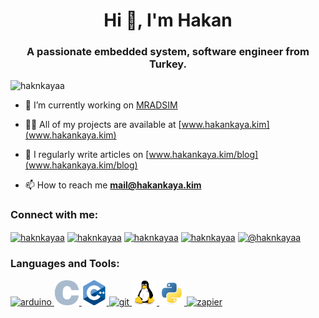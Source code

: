 <h1 align="center">Hi 👋, I'm Hakan</h1>
<h3 align="center">A passionate embedded system, software engineer from Turkey.</h3>

<p align="left"> <img src="https://komarev.com/ghpvc/?username=haknkayaa&label=Profile%20views&color=0e75b6&style=flat" alt="haknkayaa" /> </p>

- 🔭 I’m currently working on [MRADSIM](https://www.mradsim.com)

- 👨‍💻 All of my projects are available at [www.hakankaya.kim](www.hakankaya.kim)

- 📝 I regularly write articles on [www.hakankaya.kim/blog](www.hakankaya.kim/blog)

- 📫 How to reach me **mail@hakankaya.kim**

<h3 align="left">Connect with me:</h3>
<p align="left">
<a href="https://twitter.com/haknkayaa" target="blank"><img align="center" src="https://cdn.jsdelivr.net/npm/simple-icons@3.0.1/icons/twitter.svg" alt="haknkayaa" height="30" width="40" /></a>
<a href="https://linkedin.com/in/haknkayaa" target="blank"><img align="center" src="https://cdn.jsdelivr.net/npm/simple-icons@3.0.1/icons/linkedin.svg" alt="haknkayaa" height="30" width="40" /></a>
<a href="https://fb.com/haknkayaa" target="blank"><img align="center" src="https://cdn.jsdelivr.net/npm/simple-icons@3.0.1/icons/facebook.svg" alt="haknkayaa" height="30" width="40" /></a>
<a href="https://instagram.com/haknkayaa" target="blank"><img align="center" src="https://cdn.jsdelivr.net/npm/simple-icons@3.0.1/icons/instagram.svg" alt="haknkayaa" height="30" width="40" /></a>
<a href="https://medium.com/@haknkayaa" target="blank"><img align="center" src="https://cdn.jsdelivr.net/npm/simple-icons@3.0.1/icons/medium.svg" alt="@haknkayaa" height="30" width="40" /></a>
</p>

<h3 align="left">Languages and Tools:</h3>
<p align="left"> <a href="https://www.arduino.cc/" target="_blank"> <img src="https://cdn.worldvectorlogo.com/logos/arduino-1.svg" alt="arduino" width="40" height="40"/> </a> <a href="https://www.cprogramming.com/" target="_blank"> <img src="https://raw.githubusercontent.com/devicons/devicon/master/icons/c/c-original.svg" alt="c" width="40" height="40"/> </a> <a href="https://www.w3schools.com/cpp/" target="_blank"> <img src="https://raw.githubusercontent.com/devicons/devicon/master/icons/cplusplus/cplusplus-original.svg" alt="cplusplus" width="40" height="40"/> </a> <a href="https://git-scm.com/" target="_blank"> <img src="https://www.vectorlogo.zone/logos/git-scm/git-scm-icon.svg" alt="git" width="40" height="40"/> </a> <a href="https://www.linux.org/" target="_blank"> <img src="https://raw.githubusercontent.com/devicons/devicon/master/icons/linux/linux-original.svg" alt="linux" width="40" height="40"/> </a> <a href="https://www.python.org" target="_blank"> <img src="https://raw.githubusercontent.com/devicons/devicon/master/icons/python/python-original.svg" alt="python" width="40" height="40"/> </a> <a href="https://zapier.com" target="_blank"> <img src="https://www.vectorlogo.zone/logos/zapier/zapier-icon.svg" alt="zapier" width="40" height="40"/> </a> </p>
